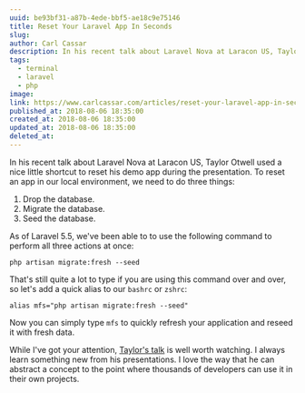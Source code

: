 ```yaml
---
uuid: be93bf31-a87b-4ede-bbf5-ae18c9e75146
title: Reset Your Laravel App In Seconds
slug: 
author: Carl Cassar
description: In his recent talk about Laravel Nova at Laracon US, Taylor Otwell used a nice little shortcut to reset his demo app during the presentation.
tags:
  - terminal
  - laravel
  - php
image: 
link: https://www.carlcassar.com/articles/reset-your-laravel-app-in-seconds
published_at: 2018-08-06 18:35:00
created_at: 2018-08-06 18:35:00
updated_at: 2018-08-06 18:35:00
deleted_at:
---
```

In his recent talk about Laravel Nova at Laracon US, Taylor Otwell used a nice little shortcut to reset his demo app during the presentation. To reset an app in our local environment, we need to do three things:

1. Drop the database.
2. Migrate the database.
3. Seed the database.

As of Laravel 5.5, we've been able to to use the following command to perform all three actions at once:

```shell script
php artisan migrate:fresh --seed
```

That's still quite a lot to type if you are using this command over and over, so let's add a quick alias to our `bashrc` or `zshrc`:

```shell script
alias mfs="php artisan migrate:fresh --seed"
```

Now you can simply type `mfs` to quickly refresh your application and reseed it with fresh data.

While I've got your attention, [Taylor's talk](https://www.youtube.com/watch?v=pLcM3mpZSV0) is well worth watching. I always learn something new from his presentations. I love the way that he can abstract a concept to the point where thousands of developers can use it in their own projects.
